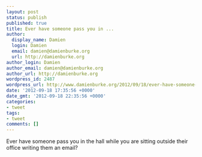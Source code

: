 ```yaml
---
layout: post
status: publish
published: true
title: Ever have someone pass you in ...
author:
  display_name: Damien
  login: Damien
  email: damien@damienburke.org
  url: http://damienburke.org
author_login: Damien
author_email: damien@damienburke.org
author_url: http://damienburke.org
wordpress_id: 2487
wordpress_url: http://www.damienburke.org/2012/09/18/ever-have-someone-pass-you-in/
date: '2012-09-18 17:35:56 +0000'
date_gmt: '2012-09-18 22:35:56 +0000'
categories:
- tweet
tags:
- tweet
comments: []
---
```

<p>Ever have someone pass you in the hall while you are sitting outside their office writing them an email?</p>
